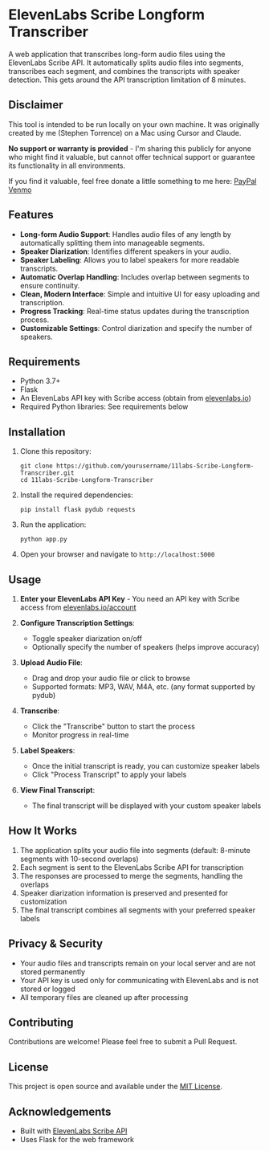 # ElevenLabs Scribe Longform Transcriber

A web application that transcribes long-form audio files using the ElevenLabs Scribe API. It automatically splits audio files into segments, transcribes each segment, and combines the transcripts with speaker detection. This gets around the API transcription limitation of 8 minutes.

## Disclaimer

This tool is intended to be run locally on your own machine. It was originally created by me (Stephen Torrence) on a Mac using Cursor and Claude. 

**No support or warranty is provided** - I'm sharing this publicly for anyone who might find it valuable, but cannot offer technical support or guarantee its functionality in all environments.

If you find it valuable, feel free donate a little something to me here: [PayPal](https://www.paypal.com/paypalme/ecotexan) [Venmo](https://account.venmo.com/u/stephen-torrence-1)

## Features

- **Long-form Audio Support**: Handles audio files of any length by automatically splitting them into manageable segments.
- **Speaker Diarization**: Identifies different speakers in your audio.
- **Speaker Labeling**: Allows you to label speakers for more readable transcripts.
- **Automatic Overlap Handling**: Includes overlap between segments to ensure continuity.
- **Clean, Modern Interface**: Simple and intuitive UI for easy uploading and transcription.
- **Progress Tracking**: Real-time status updates during the transcription process.
- **Customizable Settings**: Control diarization and specify the number of speakers.

## Requirements

- Python 3.7+
- Flask
- An ElevenLabs API key with Scribe access (obtain from [elevenlabs.io](https://elevenlabs.io/app/settings/api-keys))
- Required Python libraries: See requirements below

## Installation

1. Clone this repository:
   ```
   git clone https://github.com/yourusername/11labs-Scribe-Longform-Transcriber.git
   cd 11labs-Scribe-Longform-Transcriber
   ```

2. Install the required dependencies:
   ```
   pip install flask pydub requests
   ```

3. Run the application:
   ```
   python app.py
   ```

4. Open your browser and navigate to `http://localhost:5000`

## Usage

1. **Enter your ElevenLabs API Key** - You need an API key with Scribe access from [elevenlabs.io/account](https://elevenlabs.io/app/settings/api-keys)

2. **Configure Transcription Settings**:
   - Toggle speaker diarization on/off
   - Optionally specify the number of speakers (helps improve accuracy)

3. **Upload Audio File**:
   - Drag and drop your audio file or click to browse
   - Supported formats: MP3, WAV, M4A, etc. (any format supported by pydub)

4. **Transcribe**:
   - Click the "Transcribe" button to start the process
   - Monitor progress in real-time

5. **Label Speakers**:
   - Once the initial transcript is ready, you can customize speaker labels
   - Click "Process Transcript" to apply your labels

6. **View Final Transcript**:
   - The final transcript will be displayed with your custom speaker labels

## How It Works

1. The application splits your audio file into segments (default: 8-minute segments with 10-second overlaps)
2. Each segment is sent to the ElevenLabs Scribe API for transcription
3. The responses are processed to merge the segments, handling the overlaps
4. Speaker diarization information is preserved and presented for customization
5. The final transcript combines all segments with your preferred speaker labels

## Privacy & Security

- Your audio files and transcripts remain on your local server and are not stored permanently
- Your API key is used only for communicating with ElevenLabs and is not stored or logged
- All temporary files are cleaned up after processing

## Contributing

Contributions are welcome! Please feel free to submit a Pull Request.

## License

This project is open source and available under the [MIT License](LICENSE).

## Acknowledgements

- Built with [ElevenLabs Scribe API](https://elevenlabs.io/scribe)
- Uses Flask for the web framework
